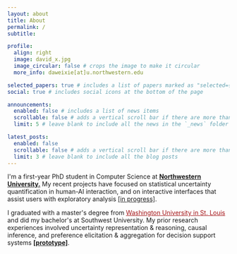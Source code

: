 ```yaml
---
layout: about
title: About
permalink: /
subtitle: 

profile:
  align: right
  image: david_x.jpg
  image_circular: false # crops the image to make it circular
  more_info: daweixie[at]u.northwestern.edu

selected_papers: true # includes a list of papers marked as "selected={true}"
social: true # includes social icons at the bottom of the page

announcements:
  enabled: false # includes a list of news items
  scrollable: false # adds a vertical scroll bar if there are more than 3 news items
  limit: 5 # leave blank to include all the news in the `_news` folder

latest_posts:
  enabled: false
  scrollable: false # adds a vertical scroll bar if there are more than 3 new posts items
  limit: 3 # leave blank to include all the blog posts
---
```


I'm a first-year PhD student in Computer Science at **[Northwestern University.](https://www.northwestern.edu/)** My recent projects have focused on statistical uncertainty quantification in human-AI interaction, and on interactive interfaces that assist users with exploratory analysis [\[in progress\]](https://dawei-x.github.io/rashomon/).

I graduated with a master's degree from <a href="https://wustl.edu/" style="color: #a51417;">Washington University in St. Louis</a> and did my bachelor's at Southwest University. My prior research experiences involved uncertainty representation & reasoning, causal inference, and preference elicitation & aggregation for decision support systems **[\[prototype\]](https://dawei-x.github.io/ifv-prototype)**.